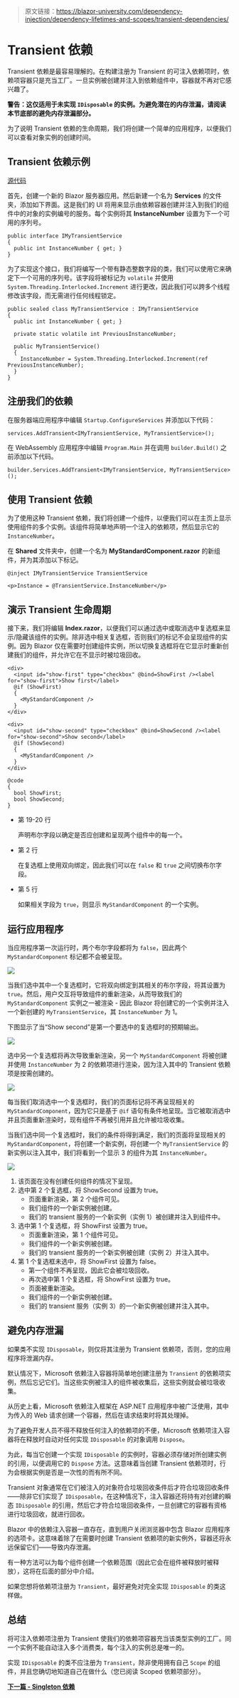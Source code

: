 > 原文链接：https://blazor-university.com/dependency-injection/dependency-lifetimes-and-scopes/transient-dependencies/

# Transient 依赖
Transient 依赖是最容易理解的。在构建注册为 Transient 的可注入依赖项时，依赖项容器只是充当工厂。一旦实例被创建并注入到依赖组件中，容器就不再对它感兴趣了。

**警告：这仅适用于未实现 `IDisposable` 的实例。为避免潜在的内存泄漏，请阅读本节底部的避免内存泄漏部分。**

为了说明 Transient 依赖的生命周期，我们将创建一个简单的应用程序，以便我们可以查看对象实例的创建时间。

## Transient 依赖示例

[源代码](https://github.com/mrpmorris/blazor-university/tree/master/src/DependencyInjection/TransientLifetimes)

首先，创建一个新的 Blazor 服务器应用。然后新建一个名为 **Services** 的文件夹，添加如下界面。这是我们的 UI 将用来显示由依赖容器创建并注入到我们的组件中的对象的实例编号的服务。每个实例将其 **InstanceNumber** 设置为下一个可用的序列号。

```
public interface IMyTransientService
{
  public int InstanceNumber { get; }
}
```



为了实现这个接口，我们将编写一个带有静态整数字段的类，我们可以使用它来确定下一个可用的序列号。该字段将被标记为 `volatile` 并使用 `System.Threading.Interlocked.Increment` 进行更改，因此我们可以跨多个线程修改该字段，而无需进行任何线程锁定。

```
public sealed class MyTransientService : IMyTransientService
{
  public int InstanceNumber { get; }

  private static volatile int PreviousInstanceNumber;

  public MyTransientService()
  {
    InstanceNumber = System.Threading.Interlocked.Increment(ref PreviousInstanceNumber);
  }
}
````

## 注册我们的依赖
在服务器端应用程序中编辑 `Startup.ConfigureServices` 并添加以下代码：

```
services.AddTransient<IMyTransientService, MyTransientService>();
```

在 WebAssembly 应用程序中编辑 `Program.Main` 并在调用 `builder.Build()` 之前添加以下代码。

```
builder.Services.AddTransient<IMyTransientService, MyTransientService>();
```

## 使用 Transient 依赖
为了使用这种 Transient 依赖，我们将创建一个组件，以便我们可以在主页上显示使用组件的多个实例。该组件将简单地声明一个注入的依赖项，然后显示它的 `InstanceNumber`。

在 **Shared** 文件夹中，创建一个名为 **MyStandardComponent.razor** 的新组件，并为其添加以下标记。

```
@inject IMyTransientService TransientService

<p>Instance = @TransientService.InstanceNumber</p>
```

## 演示 Transient 生命周期
接下来，我们将编辑 **Index.razor**，以便我们可以通过选中或取消选中复选框来显示/隐藏该组件的实例。除非选中相关复选框，否则我们的标记不会呈现组件的实例。因为 Blazor 仅在需要时创建组件实例，所以切换复选框将在它显示时重新创建我们的组件，并允许它在不显示时被垃圾回收。

```
<div>
  <input id="show-first" type="checkbox" @bind=ShowFirst /><label for="show-first">Show first</label>
  @if (ShowFirst)
  {
    <MyStandardComponent />
  }
</div>

<div>
  <input id="show-second" type="checkbox" @bind=ShowSecond /><label for="show-second">Show second</label>
  @if (ShowSecond)
  {
    <MyStandardComponent />
  }
</div>

@code
{
  bool ShowFirst;
  bool ShowSecond;
}
```

- 第 19-20 行

    声明布尔字段以确定是否应创建和呈现两个组件中的每一个。

- 第 2 行

    在复选框上使用双向绑定，因此我们可以在 `false` 和 `true` 之间切换布尔字段。

- 第 5 行

    如果相关字段为 `true`，则显示 `MyStandardComponent` 的一个实例。

## 运行应用程序

当应用程序第一次运行时，两个布尔字段都将为 `false`，因此两个 `MyStandardComponent` 标记都不会被呈现。

![](TransientDependencies1.jpg)

当我们选中其中一个复选框时，它将双向绑定到其相关的布尔字段，将其设置为 `true`。然后，用户交互将导致组件的重新渲染，从而导致我们的 `MyStandardComponent` 实例之一被渲染 - 因此 Blazor 将创建它的一个实例并注入一个新创建的 `MyTransientService`，其 `InstanceNumber` 为 1。

下图显示了当“Show second”是第一个要选中的复选框时的预期输出。

![](TransientDependencies2.jpg)

选中另一个复选框将再次导致重新渲染，另一个 `MyStandardComponent` 将被创建并使用 `InstanceNumber` 为 2 的依赖项进行渲染，因为注入其中的 Transient 依赖项是按需创建的。

![](TransientDependencies3.jpg)

每当我们取消选中一个复选框时，我们的页面标记将不再呈现相关的 `MyStandardComponent`，因为它只是基于 `@if` 语句有条件地呈现。当它被取消选中并且页面重新渲染时，现有组件不再被引用并且允许被垃圾收集。

当我们选中同一个复选框时，我们的条件将得到满足，我们的页面将呈现相关的 `MyStandardComponent`，将创建一个新实例，将创建一个 `MyTransientService` 的新实例以注入其中，我们将看到一个显示 3 的组件为其 `InstanceNumber`。

![](TransientDependencies4.jpg)

1. 该页面在没有创建任何组件的情况下呈现。
2. 选中第 2 个复选框，将 ShowSecond 设置为 true。
    - 页面重新渲染，第 2 个组件可见。
    - 我们组件的一个新实例被创建。
    - 我们的 transient 服务的一个新实例（实例 1）被创建并注入到组件中。
3. 选中第 1 个复选框，将 ShowFirst 设置为 true。
    - 页面重新渲染，第  1 个组件可见。
    - 我们组件的一个新实例被创建。
    - 我们的 transient 服务的一个新实例被创建（实例 2）并注入其中。
4. 第 1 个复选框未选中，将 ShowFirst 设置为 false。
    - 第一个组件不再呈现，因此它会被垃圾回收。
    - 再次选中第 1 个复选框，将 ShowFirst 设置为 true。
    - 页面被重新渲染。
    - 我们组件的一个新实例被创建。
    - 我们的 transient 服务（实例 3）的一个新实例被创建并注入其中。

## 避免内存泄漏

如果类不实现 `IDisposable`，则仅将其注册为 Transient 依赖项，否则，您的应用程序将泄漏内存。


默认情况下，Microsoft 依赖注入容器将简单地创建注册为 `Transient` 的依赖项实例，然后忘记它们。当这些实例被注入的组件被收集后，这些实例就会被垃圾收集。

从历史上看，Microsoft 依赖注入框架在 ASP.NET 应用程序中被广泛使用，其中为传入的 Web 请求创建一个容器，然后在请求结束时将其处理掉。

为了避免开发人员不得不释放任何注入的依赖项的不便，Microsoft 依赖项注入容器将在释放时自动对任何实现 `IDisposable` 的对象调用 `Dispose`。

为此，每当它创建一个实现 `IDisposable` 的实例时，容器必须存储对所创建实例的引用，以便调用它的 `Dispose` 方法。这意味着当创建 Transient 依赖项时，行为会根据实例是否是一次性的而有所不同。

Transient 对象通常在它们被注入的对象符合垃圾回收条件后才符合垃圾回收条件——除非它们实现了 `IDisposable`，在这种情况下，注入容器还将持有对创建的瞬态 `IDisposable` 的引用，然后它才符合垃圾回收条件，一旦创建它的容器有资格进行垃圾回收，就进行回收。

Blazor 中的依赖注入容器一直存在，直到用户关闭浏览器中包含 Blazor 应用程序的选项卡。这意味着除了在需要时创建 Transient 依赖项的新实例外，容器还将永远保留它们——导致内存泄漏。

有一种方法可以为每个组件创建一个依赖范围（因此它会在组件被释放时被释放），这将在后面的部分中介绍。

如果您想将依赖项注册为 `Transient`，最好避免对完全实现 `IDisposable` 的类这样做。

## 总结
将可注入依赖项注册为 Transient 使我们的依赖项容器充当该类型实例的工厂。同一个实例不能自动注入多个消费类，每个注入的实例总是唯一的。

实现 `IDisposable` 的类不应注册为 `Transient`，除非使用拥有自己 `Scope` 的组件，并且您确切地知道自己在做什么（您已阅读 Scoped 依赖项部分）。

**[下一篇 - Singleton 依赖](https://feiyun0112.github.io/blazor-university.zh-cn/dependency-injection/dependency-lifetimes-and-scopes/singleton-dependencies/)**
